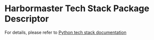 # Harbormaster Tech Stack Package Descriptor

For details, please refer to [Python tech stack documentation](https://harbormaster.ai/python-tech-stack/)